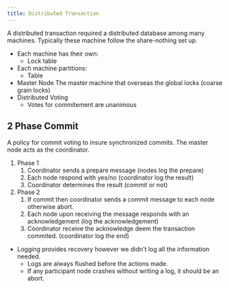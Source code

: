 ```yaml
---
title: Distributed Transaction
---
```


A distributed transaction required a distributed database among many machines. Typically these machine follow the share-nothing set up.

* Each machine has their own:
    * Lock table
* Each machine partitions:
    * Table
* Master Node
    The master machine that overseas the global locks (coarse grain locks)
* Distributed Voting
    * Votes for commitement are unanimous

## 2 Phase Commit
A policy for commit voting to insure synchronized commits. The master node acts as the coordinator.

1. Phase 1
    1. Coordinator sends a prepare message (nodes log the prepare)
    2. Each node respond with yes/no (coordinator log the result)
    3. Coordinator determines the result (commit or not)
2. Phase 2
    1. If commit then coordinator sends a commit message to each node otherwise abort.
    2. Each node upon receiving the message responds with an acknowledgement (log the acknowledgement)
    3. Coordinator receive the acknowledge deem the transaction commited. (coordinator log the end)

* Logging provides recovery however we didn't log all the information needed.
    * Logs are always flushed before the actions made.
    *  If any participant node crashes without writing a log, it should be an abort.
